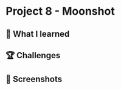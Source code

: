 # Project 8 - Moonshot

## 📝 What I learned


## 🏆 Challenges


## 📸 Screenshots
<!---
<div align ="center">
<img src="/Assets/Mockup_iExpense.png" width=800>
</div>
--->
